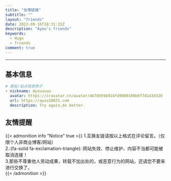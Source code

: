 ```yaml
---
title: "友情链接"
subtitle: ""
layout: "friends"
date: 2022-09-16T18:31:15Z
description: "Ayou's friends"
keywords: 
  - Hugo
  - friends
comment: true
---
```


<!-- When you set data `friends.yml` in `yourProject/data/` directory, it will be automatically loaded here. -->
---
<!-- You can define additional content below for this page. -->
## 基本信息

```yaml
# 朋友/站点信息例子
- nickname: Ayouuuuu
  avatar: https://cravatar.cn/avatar/467dd59b914fd9980108b9f7d143d320
  url: https://ayou10031.com
  description: Try again,do better.
```

## 友情提醒

{{< admonition info "Notice" true >}}
1.互换友链请按以上格式在评论留言。（仅限个人非商业博客/网站）  
2.:(fa-solid fa-exclamation-triangle): 网站失效、停止维护、内容不当都可能被取消连接！  
3.那些不尊重他人劳动成果，转载不加出处的，或恶意行为的网站，还请您不要来进行交换了。  
{{< /admonition >}}
